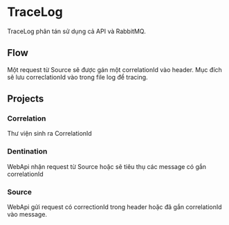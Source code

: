 # TraceLog

TraceLog phân tán sử dụng cả API và RabbitMQ.

## Flow

Một request từ Source sẽ được gán một correlationId vào header. Mục đích sẽ lưu correclationId vào trong file log để tracing.

## Projects

### Correlation

Thư viện sinh ra CorrelationId

### Dentination

WebApi nhận request từ Source hoặc sẽ tiêu thụ các message có gắn correlationId

### Source

WebApi gửi request có correctionId trong header hoặc đã gắn correlationId vào message.